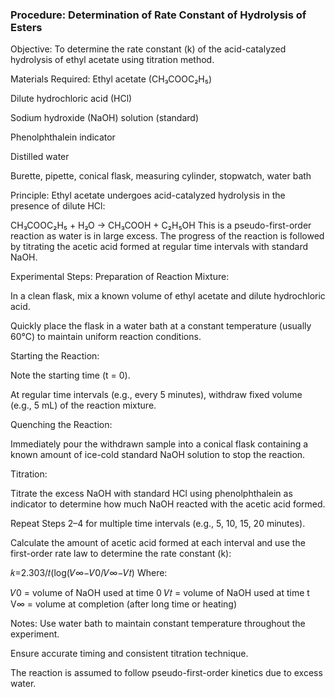 ### Procedure: Determination of Rate Constant of Hydrolysis of Esters
Objective:
To determine the rate constant (k) of the acid-catalyzed hydrolysis of ethyl acetate using titration method.

Materials Required:
Ethyl acetate (CH₃COOC₂H₅)

Dilute hydrochloric acid (HCl)

Sodium hydroxide (NaOH) solution (standard)

Phenolphthalein indicator

Distilled water

Burette, pipette, conical flask, measuring cylinder, stopwatch, water bath

Principle:
Ethyl acetate undergoes acid-catalyzed hydrolysis in the presence of dilute HCl:

CH₃COOC₂H₅ + H₂O → CH₃COOH + C₂H₅OH
This is a pseudo-first-order reaction as water is in large excess. The progress of the reaction is followed by titrating the acetic acid formed at regular time intervals with standard NaOH.

Experimental Steps:
Preparation of Reaction Mixture:

In a clean flask, mix a known volume of ethyl acetate and dilute hydrochloric acid.

Quickly place the flask in a water bath at a constant temperature (usually 60°C) to maintain uniform reaction conditions.

Starting the Reaction:

Note the starting time (t = 0).

At regular time intervals (e.g., every 5 minutes), withdraw fixed volume (e.g., 5 mL) of the reaction mixture.

Quenching the Reaction:

Immediately pour the withdrawn sample into a conical flask containing a known amount of ice-cold standard NaOH solution to stop the reaction.

Titration:

Titrate the excess NaOH with standard HCl using phenolphthalein as indicator to determine how much NaOH reacted with the acetic acid formed.

Repeat Steps 2–4 for multiple time intervals (e.g., 5, 10, 15, 20 minutes).

Calculate the amount of acetic acid formed at each interval and use the first-order rate law to determine the rate constant (k):

𝑘=2.303/𝑡(log(𝑉∞−𝑉0/𝑉∞−𝑉𝑡)
Where:

𝑉0 = volume of NaOH used at time 0
𝑉𝑡 = volume of NaOH used at time t
V∞ = volume at completion (after long time or heating)

Notes:
Use water bath to maintain constant temperature throughout the experiment.

Ensure accurate timing and consistent titration technique.

The reaction is assumed to follow pseudo-first-order kinetics due to excess water.

